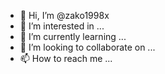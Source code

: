 - 👋 Hi, I’m @zako1998x
- 👀 I’m interested in ...
- 🌱 I’m currently learning ...
- 💞️ I’m looking to collaborate on ...
- 📫 How to reach me ...

<!---
zako1998x/zako1998x is a ✨ special ✨ repository because its `README.md` (this file) appears on your GitHub profile.
You can click the Preview link to take a look at your changes.
--->
